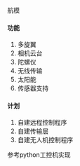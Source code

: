 航模

#### 功能

1. 多旋翼
2. 相机云台
3. 陀螺仪
4. 无线传输
5. 太阳能
6. 传感器支持

#### 计划

1. 自建远程控制程序
2. 自建传输层
3. 自建无人机控制程序



参考python工控机实现

